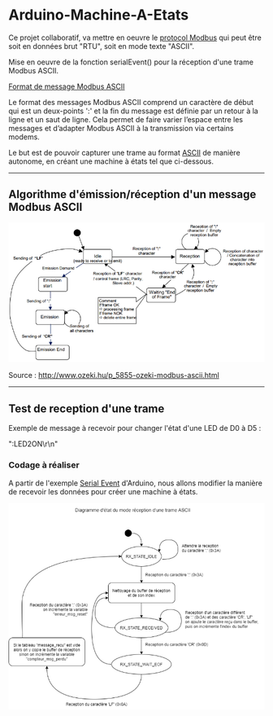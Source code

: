 # Arduino-Machine-A-Etats

Ce projet collaboratif, va mettre en oeuvre le [protocol Modbus](https://www.modbustools.com/modbus.html) qui peut être soit en données brut "RTU", soit en mode texte "ASCII".

Mise en oeuvre de la fonction serialEvent() pour la réception d'une trame Modbus ASCII.

[Format de message Modbus ASCII](https://www.virtual-serial-port.org/fr/articles/modbus-ascii-guide/)

Le format des messages Modbus ASCII comprend un caractère de début qui est un deux-points ':' et la fin du message est définie par un retour à la ligne et un saut de ligne. Cela permet de faire varier l’espace entre les messages et d’adapter Modbus ASCII à la transmission via certains modems.

Le but est de pouvoir capturer une trame au format [ASCII](https://en.wikipedia.org/wiki/ASCII) de manière autonome, en créant une machine à états tel que ci-dessous.

---

## Algorithme d'émission/réception d'un message Modbus ASCII

![modbus-ascii-fsm-message](Images/modbus-ascii-fsm-message.png)

Source : <http://www.ozeki.hu/p_5855-ozeki-modbus-ascii.html>

---

## Test de reception d'une trame

Exemple de message à recevoir pour changer l'état d'une LED de D0 à D5 :

":LED2ON\r\n"

### Codage à réaliser

A partir de l'exemple [Serial Event](https://www.arduino.cc/en/Tutorial/BuiltInExamples/SerialEvent) d'Arduino, nous allons modifier la manière de recevoir les données pour créer une machine à états.

![Diagramme d'état du mode réception d'une trame ASCII](Images/diagramme_de_reception.png)
